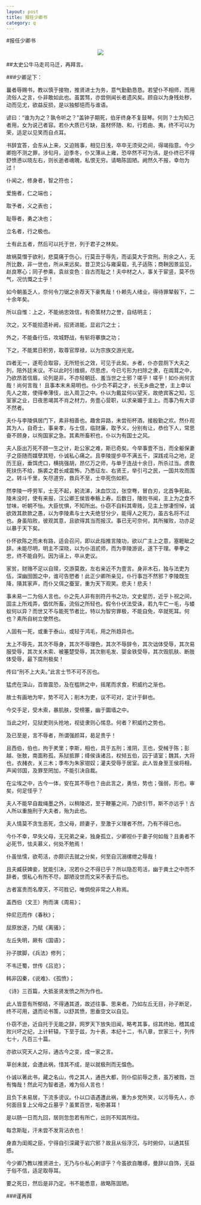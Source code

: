 ```yaml
---
layout: post
title: 报任少卿书
category: q
---
```

#报任少卿书

<center><img src="http://www-oriyao-com.oss-cn-hangzhou.aliyuncs.com/2014/201403/simaq.jpg"></center>

##太史公牛马走司马迁，再拜言。

###少卿足下：

曩者辱赐书，教以慎于接物，推贤进士为务，意气勤勤恳恳。若望仆不相师，而用流俗人之言，仆非敢如此也。虽罢驽，亦尝侧闻长者遗风矣。顾自以为身残处秽，动而见尤，欲益反损，是以独郁悒而与谁语。

谚曰：“谁为为之？孰令听之？”盖钟子期死，伯牙终身不复鼓琴。何则？士为知己者用，女为说己者容。若仆大质已亏缺，虽材怀随、和，行若由、夷，终不可以为荣，适足以见笑而自点耳。

书辞宜答，会东从上来，又迫贱事，相见日浅，卒卒无须臾之间，得竭指意。今少卿抱不测之罪，涉旬月，迫季冬，仆又薄从上雍，恐卒然不可为讳，是仆终已不得舒愤懑以晓左右，则长逝者魂魄，私恨无穷。请略陈固陋。阙然久不报，幸勿为过！

仆闻之，修身者，智之符也；

爱施者，仁之端也；

取予者，义之表也；

耻辱者，勇之决也；

立名者，行之极也。

士有此五者，然后可以托于世，列于君子之林矣。

故祸莫憯于欲利，悲莫痛于伤心，行莫丑于辱先，而诟莫大于宫刑。刑余之人，无所比数，非一世也，所从来远矣。昔卫灵公与雍渠载，孔子适陈；商鞅因景监见，赵良寒心；同子参乘，袁丝变色：自古而耻之！夫中材之人，事关于宦竖，莫不伤气，况忼慨之士乎！

如今朝虽乏人，奈何令刀锯之余荐天下豪隽哉！仆赖先人绪业，得待罪辇毂下，二十余年矣。

所以自惟：上之，不能纳忠效信，有奇策材力之誉，自结明主；

次之，又不能拾遗补阙，招贤进能，显岩穴之士；

外之，不能备行伍，攻城野战，有斩将搴旗之功；

下之，不能累日积劳，取尊官厚禄，以为宗族交游光宠。

四者无一，遂苟合取容，无所短长之效，可见于此矣。乡者，仆亦尝厕下大夫之列，陪外廷末议。不以此时引维纲，尽思虑，今已亏形为扫除之隶，在阘茸之中，乃欲昂首信眉，论列是非，不亦轻朝廷、羞当世之士邪？嗟乎！嗟乎！如仆尚何言哉！尚何言哉！
且事本末未易明也。仆少负不羁之才，长无乡曲之誉，主上幸以先人之故，使得奉薄伎，出入周卫之中。仆以为戴盆何以望天，故绝宾客之知，忘室家之业，日夜思竭其不肖之材力，务壹心营职，以求亲媚于主上。而事乃有大谬不然者。

夫仆与李陵俱居门下，素非相善也。趣舍异路，未尝衔杯酒，接殷勤之欢。然仆观其为人，自奇士，事亲孝，与士信，临财廉，取予义，分别有让，恭俭下人，常思奋不顾身，以徇国家之急。其素所畜积也，仆以为有国士之风。

夫人臣出万死不顾一生之计，赴公家之难，斯已奇矣。今举事壹不当，而全躯保妻子之臣随而媒孽其短，仆诚私心痛之。且李陵提步卒不满五千，深践戎马之地，足历王庭，垂饵虎口，横挑强胡，昂亿万之师，与单于连战十余日，所杀过当。虏救死扶伤不给，旃裘之君长咸震怖，乃悉征左、右贤王，举引弓之民，一国共攻而围之。转斗千里，矢尽道穷，救兵不至，士卒死伤如积。

然李陵一呼劳军，士无不起，躬流涕，沬血饮泣，张空弮，冒白刃，北首争死敌。陵未没时，使有来报，汉公卿王侯皆奉觞上寿。后数日，陵败书闻，主上为之食不甘味，听朝不怡。大臣忧惧，不知所出。仆窃不自料其卑贱，见主上惨凄怛悼，诚欲效其款款之愚，以为李陵素与士大夫绝甘分少，能得人之死力，虽古名将不过也。身虽陷败，彼观其意，且欲得其当而报汉。事已无可奈何，其所摧败，功亦足以暴于天下矣。

仆怀欲陈之而未有路，适会召问，即以此指推言陵功，欲以广主上之意，塞睚眦之辞。未能尽明，明主不深晓，以为仆沮贰师，而为李陵游说，遂下于理。拳拳之忠，终不能自列。因为诬上，卒从吏议。

家贫，财赂不足以自赎，交游莫救，左右亲近不为壹言。身非木石，独与法吏为伍，深幽囹圄之中，谁可告愬者！此正少卿所亲见，仆行事岂不然邪？李陵既生降，隤其家声，而仆又佴之蚕室，重为天下观笑。悲夫！悲夫！

事未易一二为俗人言也。仆之先人非有剖符丹书之功，文史星历，近乎卜祝之间，固主上所戏弄，倡优所畜，流俗之所轻也。假令仆伏法受诛，若九牛亡一毛，与蝼蚁何以异？而世又不与能死节者比，特以为智穷罪极，不能自免，卒就死耳。何也？素所自树立使然也。

人固有一死，或重于泰山，或轻于鸿毛，用之所趋异也。

太上不辱先，其次不辱身，其次不辱理色，其次不辱辞令，其次诎体受辱，其次易服受辱，其次关木索、被箠楚受辱，其次剔毛发、婴金铁受辱，其次毁肌肤、断肢体受辱，最下腐刑极矣！

传曰“刑不上大夫。”此言士节不可不厉也。

猛虎在深山，百兽震恐，及在槛阱之中，摇尾而求食，积威约之渐也。

故士有画地为牢，势不可入；削木为吏，议不可对，定计于鲜也。

今交手足，受木索，暴肌肤，受榜箠，幽于圜墙之中。

当此之时，见狱吏则头抢地，视徒隶则心惕息。何者？积威约之势也。

及已至是，言不辱者，所谓强颜耳，曷足贵乎！

且西伯，伯也，拘于羑里；李斯，相也，具于五刑；淮阴，王也，受械于陈；彭越、张敖，南面称孤，系狱抵罪；绛侯诛诸吕，权倾五伯，囚于请室；魏其，大将也，衣赭衣，关三木；季布为朱家钳奴；灌夫受辱于居室。此人皆身至王侯将相，声闻邻国，及罪至罔加，不能引决自裁。

在尘埃之中，古今一体，安在其不辱也？由此言之，勇怯，势也；强弱，形也。审矣，何足怪乎？

夫人不能早自裁绳墨之外，以稍陵迟，至于鞭箠之间，乃欲引节，斯不亦远乎！古人所以重施刑于大夫者，殆为此也。

夫人情莫不贪生恶死，念父母，顾妻子，至激于义理者不然，乃有不得已也。

今仆不幸，早失父母，无兄弟之亲，独身孤立，少卿视仆于妻子何如哉？且勇者不必死节，怯夫慕义，何处不勉焉！

仆虽怯懦，欲苟活，亦颇识去就之分矣，何至自沉溺缧绁之辱哉！

且夫臧获婢妾，犹能引决，况若仆之不得已乎？所以隐忍苟活，幽于粪土之中而不辞者，恨私心有所不尽，鄙陋没世而文采不表于后也。

古者富贵而名摩灭，不可胜记，唯倜傥非常之人称焉。

盖西伯（文王）拘而演《周易》；

仲尼厄而作《春秋》；

屈原放逐，乃赋《离骚》；

左丘失明，厥有《国语》；

孙子膑脚，《兵法》修列；

不韦迁蜀，世传《吕览》；

韩非囚秦，《说难》、《孤愤》；

《诗》三百篇，大抵圣贤发愤之所为作也。

此人皆意有所郁结，不得通其道，故述往事、思来者。乃如左丘无目，孙子断足，终不可用，退而论书策，以舒其愤，思垂空文以自见。

仆窃不逊，近自托于无能之辞，网罗天下放失旧闻，略考其事，综其终始，稽其成败兴坏之纪，上计轩辕，下至于兹，为十表，本纪十二，书八章，世家三十，列传七十，凡百三十篇。

亦欲以究天人之际，通古今之变，成一家之言。

草创未就，会遭此祸，惜其不成，是以就极刑而无愠色。

仆诚以著此书，藏之名山，传之其人，通邑大都，则仆偿前辱之责，虽万被戮，岂有悔哉！然此可为智者道，难为俗人言也！

且负下未易居，下流多谤议。仆以口语遇遭此祸，重为乡党所笑，以污辱先人，亦何面目复上父母之丘墓乎？虽累百世，垢弥甚耳！

是以肠一日而九回，居则忽忽若有所亡，出则不知其所往。

每念斯耻，汗未尝不发背沾衣也！

身直为闺阁之臣，宁得自引深藏于岩穴邪？故且从俗浮沉，与时俯仰，以通其狂惑。

今少卿乃教以推贤进士，无乃与仆私心剌谬乎？今虽欲自雕琢，曼辞以自饰，无益于俗不信，适足取辱耳。

要之死日，然后是非乃定。书不能悉意，故略陈固陋。

###谨再拜